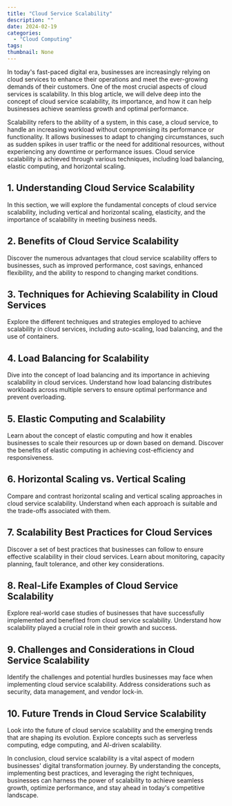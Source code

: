 ```yaml
---
title: "Cloud Service Scalability"
description: ""
date: 2024-02-19
categories:
  - "Cloud Computing"
tags:
thumbnail: None
---
```


<p>In today's fast-paced digital era, businesses are increasingly relying on cloud services to enhance their operations and meet the ever-growing demands of their customers. One of the most crucial aspects of cloud services is scalability. In this blog article, we will delve deep into the concept of cloud service scalability, its importance, and how it can help businesses achieve seamless growth and optimal performance.</p>

<p>Scalability refers to the ability of a system, in this case, a cloud service, to handle an increasing workload without compromising its performance or functionality. It allows businesses to adapt to changing circumstances, such as sudden spikes in user traffic or the need for additional resources, without experiencing any downtime or performance issues. Cloud service scalability is achieved through various techniques, including load balancing, elastic computing, and horizontal scaling.</p>

<h2>1. Understanding Cloud Service Scalability</h2>
<p>In this section, we will explore the fundamental concepts of cloud service scalability, including vertical and horizontal scaling, elasticity, and the importance of scalability in meeting business needs.</p>

<h2>2. Benefits of Cloud Service Scalability</h2>
<p>Discover the numerous advantages that cloud service scalability offers to businesses, such as improved performance, cost savings, enhanced flexibility, and the ability to respond to changing market conditions.</p>

<h2>3. Techniques for Achieving Scalability in Cloud Services</h2>
<p>Explore the different techniques and strategies employed to achieve scalability in cloud services, including auto-scaling, load balancing, and the use of containers.</p>

<h2>4. Load Balancing for Scalability</h2>
<p>Dive into the concept of load balancing and its importance in achieving scalability in cloud services. Understand how load balancing distributes workloads across multiple servers to ensure optimal performance and prevent overloading.</p>

<h2>5. Elastic Computing and Scalability</h2>
<p>Learn about the concept of elastic computing and how it enables businesses to scale their resources up or down based on demand. Discover the benefits of elastic computing in achieving cost-efficiency and responsiveness.</p>

<h2>6. Horizontal Scaling vs. Vertical Scaling</h2>
<p>Compare and contrast horizontal scaling and vertical scaling approaches in cloud service scalability. Understand when each approach is suitable and the trade-offs associated with them.</p>

<h2>7. Scalability Best Practices for Cloud Services</h2>
<p>Discover a set of best practices that businesses can follow to ensure effective scalability in their cloud services. Learn about monitoring, capacity planning, fault tolerance, and other key considerations.</p>

<h2>8. Real-Life Examples of Cloud Service Scalability</h2>
<p>Explore real-world case studies of businesses that have successfully implemented and benefited from cloud service scalability. Understand how scalability played a crucial role in their growth and success.</p>

<h2>9. Challenges and Considerations in Cloud Service Scalability</h2>
<p>Identify the challenges and potential hurdles businesses may face when implementing cloud service scalability. Address considerations such as security, data management, and vendor lock-in.</p>

<h2>10. Future Trends in Cloud Service Scalability</h2>
<p>Look into the future of cloud service scalability and the emerging trends that are shaping its evolution. Explore concepts such as serverless computing, edge computing, and AI-driven scalability.</p>

<p>In conclusion, cloud service scalability is a vital aspect of modern businesses' digital transformation journey. By understanding the concepts, implementing best practices, and leveraging the right techniques, businesses can harness the power of scalability to achieve seamless growth, optimize performance, and stay ahead in today's competitive landscape.</p>